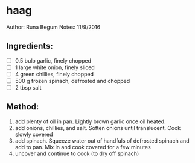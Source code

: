 # haag
Author: Runa Begum
Notes: 11/9/2016
## Ingredients:
- [ ] 0.5 bulb garlic, finely chopped
- [ ] 1 large white onion, finely sliced
- [ ] 4 green chillies, finely chopped
- [ ] 500 g frozen spinach, defrosted and chopped
- [ ] 2 tbsp salt
## Method:
1. add plenty of oil in pan. Lightly brown garlic once oil heated.
2. add onions, chillies, and salt. Soften onions until translucent. Cook slowly covered
3. add spinach. Squeeze water out of handfuls of defrosted spinach and add to pan. Mix in and cook covered for a few minutes
4. uncover and continue to cook (to dry off spinach)

